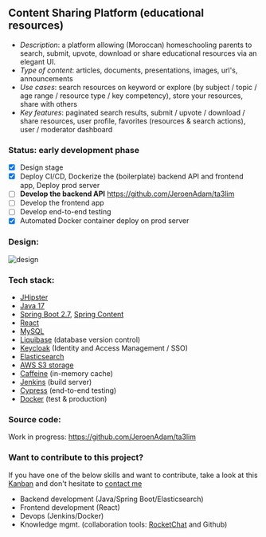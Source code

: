 ## Content Sharing Platform (educational resources)

 * *Description*: a platform allowing (Moroccan) homeschooling parents to search, submit, upvote, download or share educational resources via an elegant UI.
 * *Type of content*: articles, documents, presentations, images, url's, announcements
 * *Use cases*: search resources on keyword or explore (by subject / topic / age range / resource type / key competency), store your resources, share with others
 * *Key features*: paginated search results, submit / upvote / download / share resources, user profile, favorites (resources & search actions), user / moderator dashboard

### Status: early development phase

- [x] Design stage
- [x] Deploy CI/CD, Dockerize the (boilerplate) backend API and frontend app, Deploy prod server
- [ ] **Develop the backend API** https://github.com/JeroenAdam/ta3lim
- [ ] Develop the frontend app
- [ ] Develop end-to-end testing
- [x] Automated Docker container deploy on prod server

### Design:

![design](http://images.ctfassets.net/miz0cgjcqgye/4npYG5TiwIaNqk4ASIADAZ/4790d9a3fd092c41a2b5d334338c9955/ta3limnew.png)

### Tech stack:
 * [JHipster](https://www.jhipster.tech)
 * [Java 17](https://openjdk.java.net)
 * [Spring Boot 2.7](https://spring.io/projects/spring-boot), [Spring Content](https://paulcwarren.github.io/spring-content)
 * [React](https://reactjs.org)
 * [MySQL](https://www.mysql.com)
 * [Liquibase](https://www.liquibase.org) (database version control)
 * [Keycloak](https://www.keycloak.org) (Identity and Access Management / SSO)
 * [Elasticsearch](https://github.com/elastic/elasticsearch)
 * [AWS S3 storage](https://aws.amazon.com/s3)
 * [Caffeine](https://github.com/ben-manes/caffeine) (in-memory cache)
 * [Jenkins](https://jenkins.io) (build server)
 * [Cypress](https://www.cypress.io) (end-to-end testing)
 * [Docker](https://www.docker.com) (test & production)

###  Source code:

Work in progress: https://github.com/JeroenAdam/ta3lim

### Want to contribute to this project?
If you have one of the below skills and want to contribute, take a look at this [Kanban](https://github.com/JeroenAdam/Content-sharing-platform/projects/1) and don't hesitate to [contact me](https://www.adambahri.com/contact)

 * Backend development (Java/Spring Boot/Elasticsearch)
 * Frontend development (React)
 * Devops (Jenkins/Docker)
 * Knowledge mgmt. (collaboration tools: [RocketChat](https://rocket.chat) and Github)
